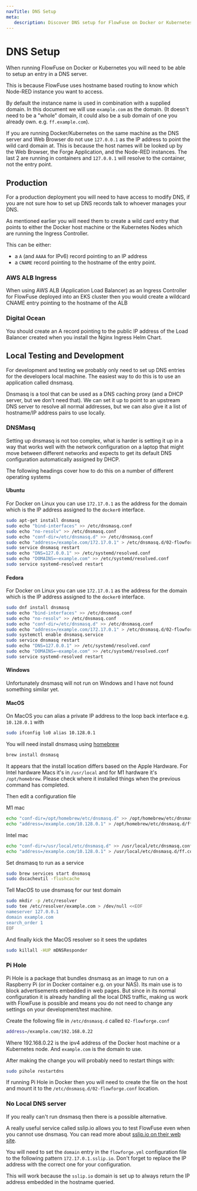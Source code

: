 ```yaml
---
navTitle: DNS Setup
meta:
   description: Discover DNS setup for FlowFuse on Docker or Kubernetes. Learn production and local testing methods using dnsmasq, AWS ALB Ingress, Digital Ocean, and Pi Hole
---
```


# DNS Setup

When running FlowFuse on Docker or Kubernetes you will need to be able to setup an entry in a DNS server.

This is because FlowFuse uses hostname based routing to know which Node-RED instance you want to access.

By default the instance name is used in combination with a supplied domain. In this document we will use `example.com` as the domain. (It doesn't need to be a "whole" domain, it could also be a sub domain of one you already own. e.g. `ff.example.com`).

If you are running Docker/Kubernetes on the same machine as the DNS server and Web Browser do not use `127.0.0.1` as the IP address to point the wild card domain at. This is because the host names will be looked up by the Web Browser, the Forge Application, and the Node-RED instances. The last 2 are running in containers and `127.0.0.1` will resolve to the container, not the entry point. 

## Production

For a production deployment you will need to have access to modify DNS, if you are not sure how to set up DNS records talk to whoever manages your DNS.

As mentioned earlier you will need them to create a wild card entry that points to either the Docker host machine or the Kubernetes Nodes which are running the Ingress Controller.

This can be either:

- a `A` (and `AAAA` for IPv6) record pointing to an IP address
- a `CNAME` record pointing to the hostname of the entry point.

### AWS ALB Ingress

When using AWS ALB (Application Load Balancer) as an Ingress Controller for FlowFuse deployed into an EKS cluster then you would create a wildcard CNAME entry pointing to the hostname of the ALB

### Digital Ocean 

You should create an A record pointing to the public IP address of the Load Balancer created when you install the Nginx Ingress Helm Chart.

## Local Testing and Development

For development and testing we probably only need to set up DNS entries for the developers local machine. The easiest way to do this is to use an application called dnsmasq.

Dnsmasq is a tool that can be used as a DNS caching proxy (and a DHCP server, but we don't need that). We can set it up to point to an upstream DNS server to resolve all normal addresses, but we can also give it a list of hostname/IP address pairs to use locally.

### DNSMasq

Setting up dnsmasq is not too complex, what is harder is setting it up in a way that works well with the network configuration on a laptop that might move between different networks and expects to get its default DNS configuration automatically assigned by DHCP.

The following headings cover how to do this on a number of different operating systems

#### Ubuntu

For Docker on Linux you can use `172.17.0.1` as the address for the domain which is the IP address assigned to the `docker0` interface.

```bash
sudo apt-get install dnsmasq
sudo echo "bind-interfaces" >> /etc/dnsmasq.conf
sudo echo "no-resolv" >> /etc/dnsmasq.conf
sudo echo "conf-dir=/etc/dnsmasq.d" >> /etc/dnsmasq.conf
sudo echo "address=/example.com/172.17.0.1" > /etc/dnsmasq.d/02-flowforge.conf
sudo service dnsmasq restart
sudo echo "DNS=127.0.0.1" >> /etc/systemd/resolved.conf
sudo echo "DOMAINS=~example.com" >> /etc/systemd/resolved.conf
sudo service systemd-resolved restart
```

#### Fedora

For Docker on Linux you can use `172.17.0.1` as the address for the domain which is the IP address assigned to the `docker0` interface.


```bash
sudo dnf install dnsmasq
sudo echo "bind-interfaces" >> /etc/dnsmasq.conf
sudo echo "no-resolv" >> /etc/dnsmasq.conf
sudo echo "conf-dir=/etc/dnsmasq.d" >> /etc/dnsmasq.conf
sudo echo "address=/example.com/172.17.0.1" > /etc/dnsmasq.d/02-flowforge.conf
sudo systemctl enable dnsmasq.service
sudo service dnsmasq restart
sudo echo "DNS=127.0.0.1" >> /etc/systemd/resolved.conf
sudo echo "DOMAINS=~example.com" >> /etc/systemd/resolved.conf
sudo service systemd-resolved restart
```

#### Windows

Unfortunately dnsmasq will not run on Windows and I have not found something similar yet.

#### MacOS

On MacOS you can alias a private IP address to the loop back interface e.g. `10.128.0.1` with

```bash
sudo ifconfig lo0 alias 10.128.0.1
```

You will need install dnsmasq using [homebrew](https://docs.brew.sh/Installation)

```bash
brew install dnsmasq
```

It appears that the install location differs based on the Apple Hardware. For Intel hardware Macs it's in `/usr/local` and for M1 hardware it's `/opt/homebrew`. Please check where it installed things when the previous command has completed.

Then edit a configuration file 

M1 mac
```bash
echo "conf-dir=/opt/homebrew/etc/dnsmasq.d" >> /opt/homebrew/etc/dnsmasq.conf
echo "address=/example.com/10.128.0.1" > /opt/homebrew/etc/dnsmasq.d/ff.conf
```

Intel mac
```bash
echo "conf-dir=/usr/local/etc/dnsmasq.d" >> /usr/local/etc/dnsmasq.conf
echo "address=/example.com/10.128.0.1" > /usr/local/etc/dnsmasq.d/ff.conf
```

Set dnsmasq to run as a service

```bash
sudo brew services start dnsmasq
sudo dscacheutil -flushcache
```

Tell MacOS to use dnsmasq for our test domain

```bash
sudo mkdir -p /etc/resolver
sudo tee /etc/resolver/example.com > /dev/null <<EOF
nameserver 127.0.0.1
domain example.com
search_order 1
EOF
```

And finally kick the MacOS resolver so it sees the updates

```bash
sudo killall -HUP mDNSResponder
```

### Pi Hole

Pi Hole is a package that bundles dnsmasq as an image to run on a Raspberry Pi (or in Docker container e.g. on your NAS). Its main use is to block advertisements embedded in web pages. But since in its normal configuration it is already handling all the local DNS traffic, making us work with FlowFuse is possible and means you do not need to change any settings on your development/test machine.

Create the following file in `/etc/dnsmasq.d` called `02-flowforge.conf`

```bash
address=/example.com/192.168.0.22
```

Where 192.168.0.22 is the ipv4 address of the Docker host machine or a Kubernetes node. And `example.com` is the domain to use.

After making the change you will probably need to restart things with:

```bash
sudo pihole restartdns
```

If running Pi Hole in Docker then you will need to create the file on the host and mount it to the `/etc/dnsmasq.d/02-flowforge.conf` location.

### No Local DNS server

If you really can't run dnsmasq then there is a possible alternative.

A really useful service called sslip.io allows you to test FlowFuse even when you cannot use dnsmasq. You can read more about [sslip.io on their web site](https://sslip.io).

You will need to set the `domain` entry in the `flowforge.yml` configuration file to the following pattern `172.17.0.1.sslip.io`. Don't forget to replace the IP address with the correct one for your configuration.

This will work because the `sslip.io` domain is set up to always return the IP address embedded in the hostname queried. 
